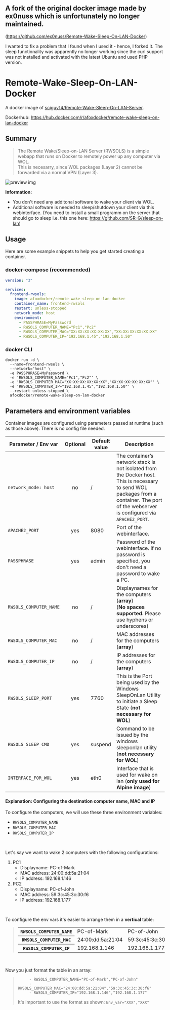 ## A fork of the original docker image made by ex0nuss which is unfortunately no longer maintained.
(https://github.com/ex0nuss/Remote-Wake-Sleep-On-LAN-Docker)

I wanted to fix a problem that I found when I used it - hence, I forked it.
The sleep functionality was apparently no longer working since the curl support was not installed and activated with the latest Ubuntu and used PHP version.

# Remote-Wake-Sleep-On-LAN-Docker
A docker image of [sciguy14/Remote-Wake-Sleep-On-LAN-Server](https://github.com/sciguy14/Remote-Wake-Sleep-On-LAN-Server).

Dockerhub: https://hub.docker.com/r/afoxdocker/remote-wake-sleep-on-lan-docker

## Summary

> The Remote Wake/Sleep-on-LAN Server (RWSOLS) is a simple webapp that runs on Docker to remotely power up any computer via WOL. </br> This is necesarry, since WOL packages (Layer&nbsp;2) cannot be forwarded via a normal VPN (Layer&nbsp;3).

![preview img](https://raw.githubusercontent.com/cfuchs12345/Remote-Wake-Sleep-On-LAN-Docker/main/IMG_webinterface_preview.png)

**Information:**
- You don't need any additonal software to wake your client via WOL.
- Additional software is needed to sleep/shutdown your client via this webinterface.
    (You need to install a small programm on the server that should go to sleep i.e. this one here: https://github.com/SR-G/sleep-on-lan)

## Usage
Here are some example snippets to help you get started creating a container.

### docker-compose (recommended)
```YAML
version: "3"

services:
  frontend-rwsols:
    image: afoxdocker/remote-wake-sleep-on-lan-docker
    container_name: frontend-rwsols
    restart: unless-stopped
    network_mode: host
    environment:
      - PASSPHRASE=MyPassword
      - RWSOLS_COMPUTER_NAME="Pc1","Pc2"
      - RWSOLS_COMPUTER_MAC="XX:XX:XX:XX:XX:XX","XX:XX:XX:XX:XX:XX"
      - RWSOLS_COMPUTER_IP="192.168.1.45","192.168.1.50"
```

### docker CLI
```
docker run -d \
  --name=frontend-rwsols \
  --network="host" \
  -e PASSPHRASE=MyPassword \
  -e 'RWSOLS_COMPUTER_NAME="Pc1","Pc2"' \
  -e 'RWSOLS_COMPUTER_MAC="XX:XX:XX:XX:XX:XX","XX:XX:XX:XX:XX:XX"' \
  -e 'RWSOLS_COMPUTER_IP="192.168.1.45","192.168.1.50"' \
  --restart unless-stopped \
  afoxdocker/remote-wake-sleep-on-lan-docker
```


## Parameters and environment variables
Container images are configured using parameters passed at runtime (such as those above). There is no config file needed.

Parameter / Env var | Optional | Default value | Description
------------ | :-------------: | ------------- | -------------
`network_mode: host` | no | / | The container’s network stack is not isolated from the Docker host. This is necessary to send WOL packages from a container. The port of the webserver is configured via `APACHE2_PORT`.
`APACHE2_PORT` | yes | 8080 |	Port of the webinterface.
`PASSPHRASE` | yes | admin | Password of the webinterface. If no password is specified, you don't need a password to wake a PC.
`RWSOLS_COMPUTER_NAME` | no | / | Displaynames for the computers (**array**)<br>(**No spaces supported.** Please use hyphens or underscores)
`RWSOLS_COMPUTER_MAC` | no | / | MAC addresses for the computers (**array**)
`RWSOLS_COMPUTER_IP` | no | / | IP addresses for the computers (**array**)
`RWSOLS_SLEEP_PORT` | yes | 7760 | This is the Port being used by the Windows SleepOnLan Utility to initiate a Sleep State (**not necessary for WOL**)
`RWSOLS_SLEEP_CMD` | yes | suspend | Command to be issued by the windows sleeponlan utility (**not necessary for WOL**)
`INTERFACE_FOR_WOL` | yes | eth0 | Interface that is used for wake on lan (**only used for Alpine image**)

#### Explanation: Configuring the destination computer name, MAC and IP
To configure the computers, we will use these three environment variables:
- `RWSOLS_COMPUTER_NAME`
- `RWSOLS_COMPUTER_MAC`
- `RWSOLS_COMPUTER_IP`

<br/>

Let's say we want to wake 2 computers with the following configurations:
1. PC1
   - Displayname: PC-of-Mark
   - MAC address: 24:00:dd:5a:21:04
   - IP address: 192.168.1.146
2. PC2
   - Displayname: PC-of-John
   - MAC address: 59:3c:45:3c:30:f6
   - IP address: 192.168.1.177

<br/>

To configure the env vars it's easier to arrange them in a **vertical** table:
><table>
>  <tr>
>    <th><code>RWSOLS_COMPUTER_NAME</code></th>
>    <td>PC-of-Mark</td>
>    <td>PC-of-John</td>
>  </tr>
>  <tr>
>    <th><code>RWSOLS_COMPUTER_MAC</code></th>
>    <td>24:00:dd:5a:21:04</td>
>    <td>59:3c:45:3c:30:f6</td>
>  </tr>
>  <tr>
>    <th><code>RWSOLS_COMPUTER_IP</code></th>
>    <td>192.168.1.146</td>
>    <td>192.168.1.177</td>
>  </tr>
></table>

<br/>

Now you just format the table in an array:
>```
>      - RWSOLS_COMPUTER_NAME="PC-of-Mark","PC-of-John"
>      - RWSOLS_COMPUTER_MAC="24:00:dd:5a:21:04","59:3c:45:3c:30:f6"
>      - RWSOLS_COMPUTER_IP="192.168.1.146","192.168.1.177"
>```
>It's important to use the format as shown: `Env_var="XXX","XXX"`
